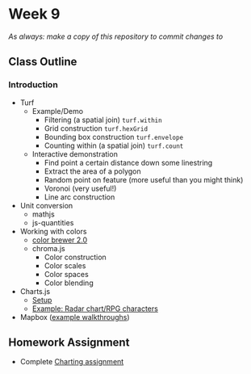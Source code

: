 # Week 9

*As always: make a copy of this repository to commit changes to*

## Class Outline

### Introduction
- Turf
  - Example/Demo
    - Filtering (a spatial join) `turf.within`
    - Grid construction `turf.hexGrid`
    - Bounding box construction `turf.envelope`
    - Counting within (a spatial join) `turf.count`
  - Interactive demonstration
    - Find point a certain distance down some linestring
    - Extract the area of a polygon
    - Random point on feature (more useful than you might think)
    - Voronoi (very useful!)
    - Line arc construction
- Unit conversion
  - mathjs
  - js-quantities
- Working with colors
  - [color brewer 2.0](https://colorbrewer2.org/#type=sequential&scheme=BuGn&n=3)
  - chroma.js
    - Color construction
    - Color scales
    - Color spaces
    - Color blending
- Charts.js
  - [Setup](https://www.chartjs.org/docs/latest/#creating-a-chart)
  - [Example: Radar chart/RPG characters](https://www.chartjs.org/docs/latest/charts/radar.html)
- Mapbox ([example walkthroughs](https://docs.mapbox.com/mapbox-gl-js/example/))


## Homework Assignment

- Complete [Charting assignment](./assignment)

